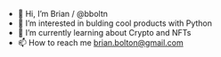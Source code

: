 - 👋 Hi, I’m Brian / @bboltn
- 👀 I’m interested in bulding cool products with Python
- 🌱 I’m currently learning about Crypto and NFTs
- 📫 How to reach me brian.bolton@gmail.com

<!---
bboltn/bboltn is a ✨ special ✨ repository because its `README.md` (this file) appears on your GitHub profile.
You can click the Preview link to take a look at your changes.
--->
